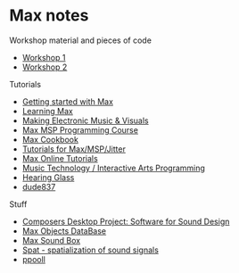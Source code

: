 # Max notes

Workshop material and pieces of code

- [Workshop 1](https://www.facebook.com/events/1074372273289775)
- [Workshop 2](https://www.facebook.com/events/510834360286349)

Tutorials

- [Getting started with Max](https://musichackspace.org/product/getting-started-with-max-on-demand)
- [Learning Max](https://www.youtube.com/channel/UCW9NavJ2p8UmiY5aD4jX4Kg)
- [Making Electronic Music & Visuals](https://www.udemy.com/course/making-electronic-music)
- [Max MSP Programming Course](https://www.kadenze.com/courses/programming-max-structuring-interactive-software-for-digital-arts-i)
- [Max Cookbook](https://music.arts.uci.edu/dobrian/maxcookbook)
- [Tutorials for Max/MSP/Jitter](http://peterelsea.com/maxtutorials.html)
- [Max Online Tutorials](https://cycling74.com/tutorials)
- [Music Technology / Interactive Arts Programming](https://music.arts.uci.edu/dobrian/IAP2012)
- [Hearing Glass](https://www.youtube.com/@HearingGlass)
- [dude837](https://www.youtube.com/@dude837)

Stuff

- [Composers Desktop Project: Software for Sound Design](https://composersdesktop.com)
- [Max Objects DataBase](http://maxobjects.com)
- [Max Sound Box](https://forum.ircam.fr/projects/detail/max-sound-box)
- [Spat - spatialization of sound signals](https://forum.ircam.fr/projects/detail/spat)
- [ppooll](https://ppooll.klingt.org)
